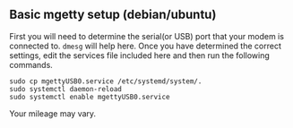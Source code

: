Basic mgetty setup (debian/ubuntu)
---------------------------------

First you will need to determine the serial(or USB) port that your
modem is connected to. `dmesg` will help here. Once you have determined
the correct settings, edit the services file included here and then 
run the following commands.
```
sudo cp mgettyUSB0.service /etc/systemd/system/.
sudo systemctl daemon-reload
sudo systemctl enable mgettyUSB0.service
```

Your mileage may vary.

